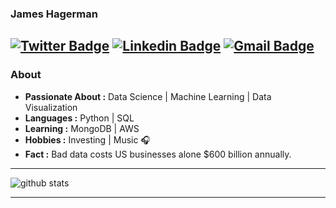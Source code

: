 ### James Hagerman 
[![Twitter Badge](https://img.shields.io/badge/-James_Hagerman-1ca0f1?style=flat-square&logo=twitter&logoColor=white&link=https://twitter.com/JamesWHagerman)](https://twitter.com/JamesWHagerman)  [![Linkedin Badge](https://img.shields.io/badge/-James_Hagerman-blue?style=flat-square&logo=Linkedin&logoColor=white&link=https://www.linkedin.com/in/james-w-hagerman/)](https://www.linkedin.com/in/james-w-hagerman/) [![Gmail Badge](https://img.shields.io/badge/-jamesWHagerman@gmail.com-c14438?style=flat-square&logo=Gmail&logoColor=white&link=mailto:jamesWHagerman@gmail.com)](mailto:jamesWHagerman@gmail.com)
---------------------------------------------------------------------------------------------------------------------------------------------------------------------------------
### About

-  **Passionate About :** Data Science | Machine Learning | Data Visualization
-  **Languages :** Python | SQL
-  **Learning :** MongoDB | AWS
-  **Hobbies :** Investing | Music :headphones:
-  **Fact :** Bad data costs US businesses alone $600 billion annually. 

---------------------------------------------------------------------------------------------------------------------------------------------------------------------------------

![github stats](https://github-readme-stats.vercel.app/api?username=James-Hagerman&show_icons=true)

---------------------------------------------------------------------------------------------------------------------------------------------------------------------------------



